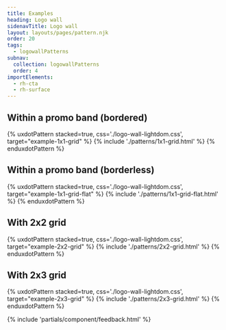 ```yaml
---
title: Examples
heading: Logo wall
sidenavTitle: Logo wall
layout: layouts/pages/pattern.njk
order: 20
tags:
  - logowallPatterns
subnav:
  collection: logowallPatterns
  order: 4
importElements:
  - rh-cta
  - rh-surface
---
```


<script type="module" data-helmet>
  import '@rhds/elements/lib/elements/rh-context-picker/rh-context-picker.js';
</script>

<link rel="stylesheet" data-helmet href="/styles/samp.css">
<link rel="stylesheet" data-helmet href="../logo-wall-lightdom.css">

## Within a promo band (bordered)

{% uxdotPattern stacked=true, css='./logo-wall-lightdom.css', target="example-1x1-grid" %}
{% include './patterns/1x1-grid.html' %}
{% enduxdotPattern %}

## Within a promo band (borderless)
{% uxdotPattern stacked=true, css='./logo-wall-lightdom.css', target="example-1x1-grid-flat" %}
{% include './patterns/1x1-grid-flat.html' %}
{% enduxdotPattern %}

## With 2x2 grid
{% uxdotPattern stacked=true, css='./logo-wall-lightdom.css', target="example-2x2-grid" %}
{% include './patterns/2x2-grid.html' %}
{% enduxdotPattern %}

## With 2x3 grid
{% uxdotPattern stacked=true, css='./logo-wall-lightdom.css', target="example-2x3-grid" %}
{% include './patterns/2x3-grid.html' %}
{% enduxdotPattern %}

{% include 'partials/component/feedback.html' %}
